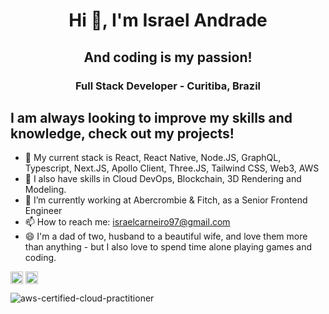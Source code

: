 <h1 align="center">Hi 👋, I'm Israel Andrade</h1>
<h2 align="center">And coding is my passion!</h2>
<h3 align="center">Full Stack Developer - Curitiba, Brazil</h3>

## I am always looking to improve my skills and knowledge, check out my projects!

- 🌱 My current stack is React, React Native, Node.JS, GraphQL, Typescript, Next.JS, Apollo Client, Three.JS, Tailwind CSS, Web3, AWS
- 🚀 I also have skills in Cloud DevOps, Blockchain, 3D Rendering and Modeling.
- 🔭 I’m currently working at Abercrombie & Fitch, as a Senior Frontend Engineer
- 📫 How to reach me: israelcarneiro97@gmail.com
- 😄 I'm a dad of two, husband to a beautiful wife, and love them more than anything - but I also love to spend time alone playing games and coding.

<a href="https://www.linkedin.com/in/devisraelandrade/" target="blank"><img align="center" src="https://cdn.jsdelivr.net/npm/simple-icons@3.0.1/icons/linkedin.svg" alt="https://www.linkedin.com/in/devisraelandrade/" height="20" width="20" /></a>
<a href="https://instagram.com/izzyandrade.dev" target="blank"><img align="center" src="https://cdn.jsdelivr.net/npm/simple-icons@3.0.1/icons/instagram.svg" alt="izzyandrade" height="20" width="20" /></a>

![aws-certified-cloud-practitioner](https://user-images.githubusercontent.com/33944736/172074211-17819702-bf96-4dee-863a-cddf4f3fb1d0.png)
